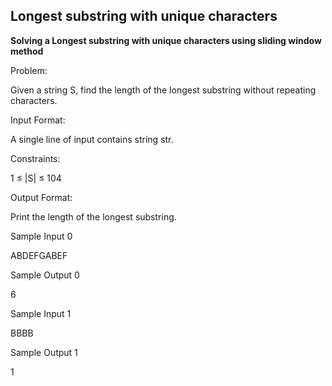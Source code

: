 ## **Longest substring with unique characters**

**Solving a Longest substring with unique characters using sliding window method**

Problem:

Given a string S, find the length of the longest substring without repeating characters.

Input Format:

A single line of input contains string str.

Constraints:

1 ≤ |S| ≤ 104

Output Format:

Print the length of the longest substring.

Sample Input 0

ABDEFGABEF

Sample Output 0

6

Sample Input 1

BBBB

Sample Output 1

1
